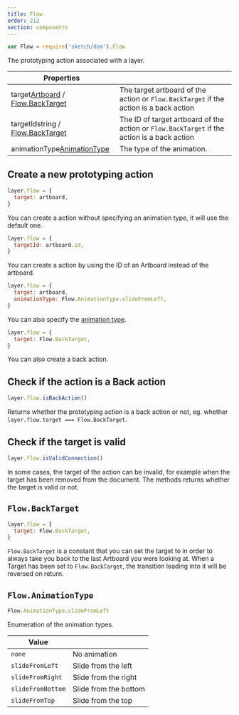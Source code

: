 ```yaml
---
title: Flow
order: 212
section: components
---
```


```javascript
var Flow = require('sketch/dom').Flow
```

The prototyping action associated with a layer.

| Properties                                                                                     |                                                                                             |
| ---------------------------------------------------------------------------------------------- | ------------------------------------------------------------------------------------------- |
| target<span class="arg-type">[Artboard](#artboard) / [Flow.BackTarget](#flowbacktarget)</span> | The target artboard of the action or `Flow.BackTarget` if the action is a back action       |
| targetId<span class="arg-type">string / [Flow.BackTarget](#flowbacktarget)</span>              | The ID of target artboard of the action or `Flow.BackTarget` if the action is a back action |
| animationType<span class="arg-type">[AnimationType](#flowanimationtype)</span>                 | The type of the animation.                                                                  |

## Create a new prototyping action

```javascript
layer.flow = {
  target: artboard,
}
```

You can create a action without specifying an animation type, it will use the default one.

```javascript
layer.flow = {
  targetId: artboard.id,
}
```

You can create a action by using the ID of an Artboard instead of the artboard.

```javascript
layer.flow = {
  target: artboard,
  animationType: Flow.AnimationType.slideFromLeft,
}
```

You can also specify the [animation type](#flowanimationtype).

```javascript
layer.flow = {
  target: Flow.BackTarget,
}
```

You can also create a back action.

## Check if the action is a Back action

```javascript
layer.flow.isBackAction()
```

Returns whether the prototyping action is a back action or not, eg. whether `layer.flow.target === Flow.BackTarget`.

## Check if the target is valid

```javascript
layer.flow.isValidConnection()
```

In some cases, the target of the action can be invalid, for example when the target has been removed from the document. The methods returns whether the target is valid or not.

## `Flow.BackTarget`

```javascript
layer.flow = {
  target: Flow.BackTarget,
}
```

`Flow.BackTarget` is a constant that you can set the target to in order to always take you back to the last Artboard you were looking at. When a Target has been set to `Flow.BackTarget`, the transition leading into it will be reversed on return.

## `Flow.AnimationType`

```javascript
Flow.AnimationType.slideFromLeft
```

Enumeration of the animation types.

| Value             |                       |
| ----------------- | --------------------- |
| `none`            | No animation          |
| `slideFromLeft`   | Slide from the left   |
| `slideFromRight`  | Slide from the right  |
| `slideFromBottom` | Slide from the bottom |
| `slideFromTop`    | Slide from the top    |
